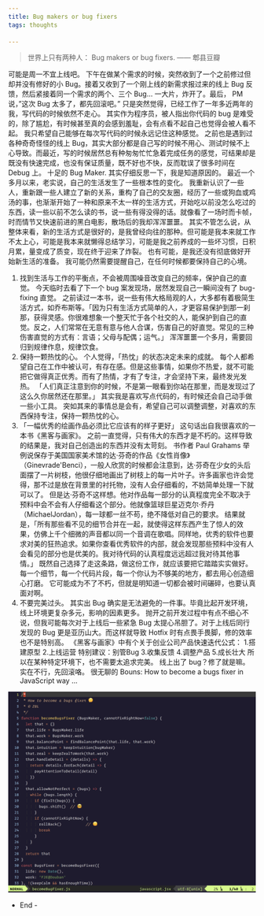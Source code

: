 ```yaml
---
title: Bug makers or bug fixers
tags: thoughts

---
```


> 世界上只有两种人： Bug makers or bug fixers.
    —— 郫县豆瓣


可能是周一不宜上线吧。
下午在做某个需求的时候，突然收到了一个之前修过但却并没有修好的小 Bug。接着又收到了一个刚上线的新需求报过来的线上 Bug 反馈，然后紧接着同一个需求的两个、三个 Bug… 一大片，炸开了。最后， PM 说，”这次 Bug 太多了，都先回滚吧。”
只是突然觉得，已经工作了一年多近两年的我，写代码的时候依然不走心。
其实作为程序员，被人指出你代码的 bug 是难受的，除了尴尬，有时候甚至真的会感到羞耻，会有点看不起自己也觉得会被人看不起。
我只希望自己能够在每次写代码的时候永远记住这种感觉。
之前也是遇到过各种奇奇怪怪的线上 Bug，其实大部分都是自己写的时候不用心、测试时候不上心导致。而最近，写的时候居然总有种匆匆忙忙急着完成任务的感觉，可结果却是既没有快速完成，也没有保证质量，既不好也不快，反而耽误了很多时间在 Debug 上。
十足的 Bug Maker.
其实仔细反思一下，我是知道原因的。
最近一个多月以来，老实说，自己的生活发生了一些根本性的变化。
我重新认识了一些人，重新跟一些人建立了新的关系，重构了自己的交友圈，经历了一些或狗血或鸡汤的事，也渐渐开始了一种和原来不太一样的生活方式，开始吃以前没怎么吃过的东西，读一些以前不怎么读的书，说一些有得没得的话。就像看了一场时而卡帧，时而情节又快速前进的黑白电影，散场后的我却浑浑噩噩。
其实不管怎么说，从整体来看，新的生活方式是很好的，是我曾经向往的那种。但可能是我本来就工作不太上心，可能是我本来就懒得总结学习，可能是我之前养成的一些坏习惯，日积月累，量变成了质变，现在终于迎来了炸裂。
也有可能，是我还没有彻底做好开始新生活的准备。
我可能仍然需要提醒自己，在任何时候都要保持自己的心境。
1. 找到生活与工作的平衡点，不会被周围噪音改变自己的频率，保护自己的直觉。
今天临时去看了下一个 bug 案发现场，居然发现自己一瞬间没有了 bug-fixing 直觉。
之前读过一本书，说一些有伟大格局观的人，大多都有着极简生活方式，如乔布斯等。「因为只有生活方式简单的人，才更容易保护到那一刹那，获得灵感。你很难想象一个整天忙于各个社交的人，能保护到自己的直觉。反之，人们常常在无意有意与他人合谋，伤害自己的好直觉。常见的三种伤害直觉的方式有：言语；父母与配偶；运气。」
浑浑噩噩一个多月，需要回归到规律作息，规律饮食。
2. 保持一颗热忱的心。
个人觉得，「热忱」的状态决定未来的成就。
每个人都希望自己在工作中被认可，有存在感。但是这些事情，如果你不热爱，就不可能把它做得真正优秀。而有了热情，才有了专注，才会坚持下来，最终发光发热。
「人们真正注意到你的时候，不是第一眼看到你站在那里，而是发现过了这么久你居然还在那里。」
其实我是喜欢写点代码的，有时候还会自己动手做一些小工具。
突如其来的事情总是会有，希望自己可以调整调整，对喜欢的东西保持专注，保持一颗热忱的心。
3. 「一幅优秀的绘画作品必须比它应该有的样子更好」
这句话出自我很喜欢的一本书《黑客与画家》。
之前一直觉得，只有伟大的东西才是不朽的。这样导致的结果是，我对自己创造出的东西并没有太苛刻。
书作者 Paul Grahams 举例说保存于美国国家美术馆的达·芬奇的作品《女性肖像》（Ginevrade'Benci），一般人欣赏的时候都会注意到，达·芬奇在少女的头后面摆了一片树枝，他很仔细地画出了树枝上的每一片叶子。许多画家也许会觉得，那不过是放在背景里的衬托物，没有人会仔细看的，不妨简单处理一下就可以了。
但是达·芬奇不这样想。他对作品每一部分的认真程度完全不取决于预料中会不会有人仔细看这个部分。他就像篮球巨星迈克尔·乔丹（MichaelJordan），每一球都一丝不苟，绝不降低对自己的要求。
结果就是，「所有那些看不见的细节合并在一起，就使得这样东西产生了惊人的效果，仿佛上千个细微的声音都以同一个音调在歌唱。同样地，优秀的软件也要求对美的狂热追求。如果你查看优秀软件的内部，就会发现那些预料中没有人会看见的部分也是优美的。我对待代码的认真程度远远超过我对待其他事情。」
既然自己选择了走这条路，做这份工作，就应该要把它踏踏实实做好。每一个细节，每一个代码片段，每一个你认为不够美的地方，都去用心创造细心打磨。
它可能成为不了不朽，但就是明知道一切都会被时间碾碎，也要认真面对啊。
4. 不要完美过头。
其实出 Bug 确实是无法避免的一件事。毕竟比起开发环境，线上环境更复杂多元，影响的因素更多。
抛开之前开发过程中有点不细心不说，但我可能每次对于上线后一些紧急 Bug 太提心吊胆了。对于上线后同行发现的 Bug 更是亚历山大。而这样就导致 Hotfix 时有点畏手畏脚，修的效率也不是特别高。
《黑客与画家》中有个关于创业公司产品快速迭代公式：
1.搭建原型 2.上线运营 特别建议：别管Bug 3.收集反馈 4.调整产品 5.成长壮大
所以在某种特定环境下，也不需要太追求完美。
线上出了 bug？修了就是嘛。实在不行，先回滚咯。
很无聊的 Bouns:  How to become a bugs fixer in JavaScript way ...

![Become a bugFixer in JavaScript way](/content/images/bug-fixers.png)

- End -

